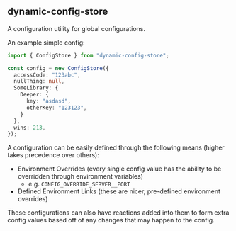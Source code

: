 ## dynamic-config-store

A configuration utility for global configurations.

An example simple config:

```typescript
import { ConfigStore } from "dynamic-config-store";

const config = new ConfigStore({
  accessCode: "123abc",
  nullThing: null,
  SomeLibrary: {
    Deeper: {
      key: "asdasd",
      otherKey: "123123",
    }
  },
  wins: 213,
});
```

A configuration can be easily defined through the following means (higher takes precedence over others):

* Environment Overrides (every single config value has the ability to be overridden through environment variables)
  * e.g. `CONFIG_OVERRIDE_SERVER__PORT`
* Defined Environment Links (these are nicer, pre-defined environment overrides)

These configurations can also have reactions added into them to form extra
config values based off of any changes that may happen to the config.